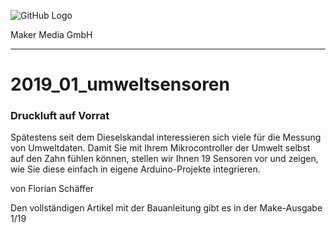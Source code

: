 ![GitHub Logo](http://www.heise.de/make/icons/make_logo.png)

Maker Media GmbH
*** 

# 2019_01_umweltsensoren
### Druckluft auf Vorrat

Spätestens seit dem Dieselskandal interessieren sich viele für die Messung von
Umweltdaten. Damit Sie mit Ihrem Mikrocontroller der Umwelt selbst auf den
Zahn fühlen können, stellen wir Ihnen 19 Sensoren vor und zeigen, wie Sie diese
einfach in eigene Arduino-Projekte integrieren.

von Florian Schäffer

Den vollständigen Artikel mit der Bauanleitung gibt es in der Make-Ausgabe 1/19
